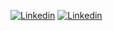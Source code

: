 [![Linkedin](https://img.shields.io/badge/LINKEDIN-blue?style=for-the-badge&logo=linkedin)](https://m.me/ok.tata.good.bye.gaya)
[![Linkedin](https://img.shields.io/badge/KAGGLE-32190255?style=for-the-badge&logo=kaggle)](https://m.me/ok.tata.good.bye.gaya)
